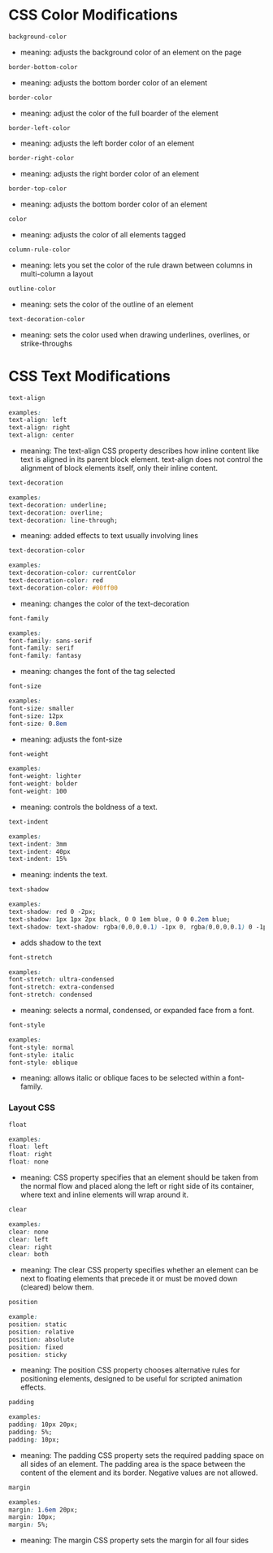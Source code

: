 # CSS Color Modifications

```CSS
background-color
```

* meaning: adjusts the background color of an element on the page

```CSS
border-bottom-color
```

* meaning: adjusts the bottom border color of an element

```CSS
border-color
```

* meaning: adjust the color of the full boarder of the element

```CSS
border-left-color
```

* meaning: adjusts the left border color of an element

```CSS
border-right-color
```

* meaning: adjusts the right border color of an element

```CSS
border-top-color
```

* meaning: adjusts the bottom border color of an element

```CSS
color
```

* meaning: adjusts the color of all elements tagged

```CSS
column-rule-color
```

* meaning: lets you set the color of the rule drawn between columns in multi-column a layout

```CSS
outline-color
```

* meaning: sets the color of the outline of an element

```CSS
text-decoration-color
```

* meaning: sets the color used when drawing underlines, overlines, or strike-throughs

# CSS Text Modifications

```CSS
text-align

examples:
text-align: left
text-align: right
text-align: center
```

* meaning: The text-align CSS property describes how inline content like text is aligned in its parent block element. text-align does not control the alignment of block elements itself, only their inline content.

```CSS
text-decoration

examples:
text-decoration: underline;
text-decoration: overline;
text-decoration: line-through;
```

* meaning: added effects to text usually involving lines

```CSS
text-decoration-color

examples:
text-decoration-color: currentColor
text-decoration-color: red
text-decoration-color: #00ff00
```

* meaning: changes the color of the text-decoration

```CSS
font-family

examples:
font-family: sans-serif
font-family: serif
font-family: fantasy
```

* meaning: changes the font of the tag selected

```CSS
font-size

examples:
font-size: smaller
font-size: 12px
font-size: 0.8em
```

* meaning: adjusts the font-size

```CSS
font-weight

examples:
font-weight: lighter
font-weight: bolder
font-weight: 100
```

* meaning: controls the boldness of a text.

```CSS
text-indent

examples:
text-indent: 3mm
text-indent: 40px
text-indent: 15%  
```

* meaning: indents the text.

```CSS
text-shadow

examples:
text-shadow: red 0 -2px;
text-shadow: 1px 1px 2px black, 0 0 1em blue, 0 0 0.2em blue;
text-shadow: text-shadow: rgba(0,0,0,0.1) -1px 0, rgba(0,0,0,0.1) 0 -1px,
```

* adds shadow to the text

```CSS
font-stretch

examples:
font-stretch: ultra-condensed
font-stretch: extra-condensed
font-stretch: condensed
```

* meaning: selects a normal, condensed, or expanded face from a font.

```CSS
font-style

examples:
font-style: normal
font-style: italic
font-style: oblique
```

* meaning: allows italic or oblique faces to be selected within a font-family.

### Layout CSS

```CSS
float

examples:
float: left
float: right
float: none
```
* meaning: CSS property specifies that an element should be taken from the normal flow and placed along the left or right side of its container, where text and inline elements will wrap around it.

```CSS
clear

examples:
clear: none
clear: left
clear: right
clear: both
```
* meaning: The clear CSS property specifies whether an element can be next to floating elements that precede it or must be moved down (cleared) below them.

```CSS
position

example:
position: static
position: relative
position: absolute
position: fixed
position: sticky
```
* meaning: The position CSS property chooses alternative rules for positioning elements, designed to be useful for scripted animation effects.

```CSS
padding

examples:
padding: 10px 20px;
padding: 5%;
padding: 10px;
```

* meaning: The padding CSS property sets the required padding space on all sides of an element. The padding area is the space between the content of the element and its border. Negative values are not allowed.

```CSS
margin

examples:
margin: 1.6em 20px;
margin: 10px;
margin: 5%;
```

* meaning: The margin CSS property sets the margin for all four sides
